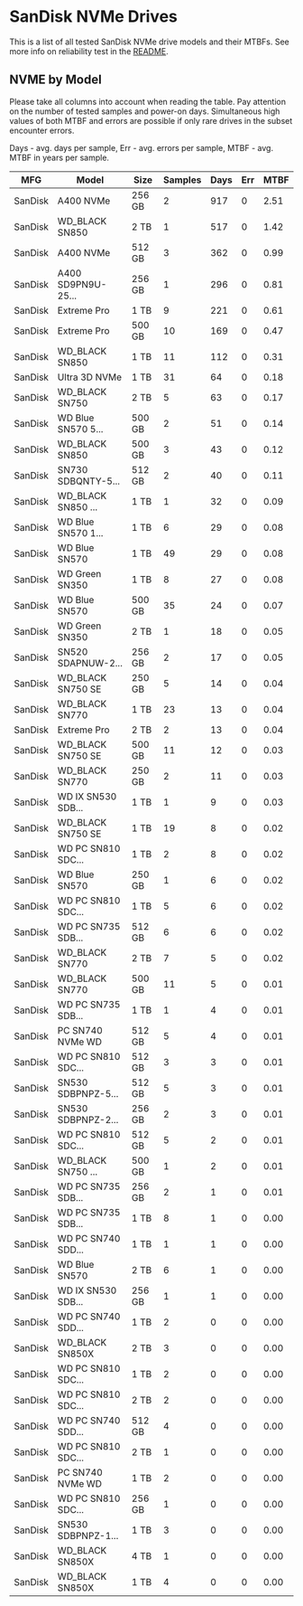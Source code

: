 SanDisk NVMe Drives
===================

This is a list of all tested SanDisk NVMe drive models and their MTBFs. See more
info on reliability test in the [README](https://github.com/linuxhw/SMART).

NVME by Model
------------

Please take all columns into account when reading the table. Pay attention on the
number of tested samples and power-on days. Simultaneous high values of both MTBF
and errors are possible if only rare drives in the subset encounter errors.

Days - avg. days per sample,
Err  - avg. errors per sample,
MTBF - avg. MTBF in years per sample.

| MFG       | Model              | Size   | Samples | Days  | Err   | MTBF |
|-----------|--------------------|--------|---------|-------|-------|------|
| SanDisk   | A400 NVMe          | 256 GB | 2       | 917   | 0     | 2.51   |
| SanDisk   | WD_BLACK SN850     | 2 TB   | 1       | 517   | 0     | 1.42   |
| SanDisk   | A400 NVMe          | 512 GB | 3       | 362   | 0     | 0.99   |
| SanDisk   | A400 SD9PN9U-25... | 256 GB | 1       | 296   | 0     | 0.81   |
| SanDisk   | Extreme Pro        | 1 TB   | 9       | 221   | 0     | 0.61   |
| SanDisk   | Extreme Pro        | 500 GB | 10      | 169   | 0     | 0.47   |
| SanDisk   | WD_BLACK SN850     | 1 TB   | 11      | 112   | 0     | 0.31   |
| SanDisk   | Ultra 3D NVMe      | 1 TB   | 31      | 64    | 0     | 0.18   |
| SanDisk   | WD_BLACK SN750     | 2 TB   | 5       | 63    | 0     | 0.17   |
| SanDisk   | WD Blue SN570 5... | 500 GB | 2       | 51    | 0     | 0.14   |
| SanDisk   | WD_BLACK SN850     | 500 GB | 3       | 43    | 0     | 0.12   |
| SanDisk   | SN730 SDBQNTY-5... | 512 GB | 2       | 40    | 0     | 0.11   |
| SanDisk   | WD_BLACK SN850 ... | 1 TB   | 1       | 32    | 0     | 0.09   |
| SanDisk   | WD Blue SN570 1... | 1 TB   | 6       | 29    | 0     | 0.08   |
| SanDisk   | WD Blue SN570      | 1 TB   | 49      | 29    | 0     | 0.08   |
| SanDisk   | WD Green SN350     | 1 TB   | 8       | 27    | 0     | 0.08   |
| SanDisk   | WD Blue SN570      | 500 GB | 35      | 24    | 0     | 0.07   |
| SanDisk   | WD Green SN350     | 2 TB   | 1       | 18    | 0     | 0.05   |
| SanDisk   | SN520 SDAPNUW-2... | 256 GB | 2       | 17    | 0     | 0.05   |
| SanDisk   | WD_BLACK SN750 SE  | 250 GB | 5       | 14    | 0     | 0.04   |
| SanDisk   | WD_BLACK SN770     | 1 TB   | 23      | 13    | 0     | 0.04   |
| SanDisk   | Extreme Pro        | 2 TB   | 2       | 13    | 0     | 0.04   |
| SanDisk   | WD_BLACK SN750 SE  | 500 GB | 11      | 12    | 0     | 0.03   |
| SanDisk   | WD_BLACK SN770     | 250 GB | 2       | 11    | 0     | 0.03   |
| SanDisk   | WD IX SN530 SDB... | 1 TB   | 1       | 9     | 0     | 0.03   |
| SanDisk   | WD_BLACK SN750 SE  | 1 TB   | 19      | 8     | 0     | 0.02   |
| SanDisk   | WD PC SN810 SDC... | 1 TB   | 2       | 8     | 0     | 0.02   |
| SanDisk   | WD Blue SN570      | 250 GB | 1       | 6     | 0     | 0.02   |
| SanDisk   | WD PC SN810 SDC... | 1 TB   | 5       | 6     | 0     | 0.02   |
| SanDisk   | WD PC SN735 SDB... | 512 GB | 6       | 6     | 0     | 0.02   |
| SanDisk   | WD_BLACK SN770     | 2 TB   | 7       | 5     | 0     | 0.02   |
| SanDisk   | WD_BLACK SN770     | 500 GB | 11      | 5     | 0     | 0.01   |
| SanDisk   | WD PC SN735 SDB... | 1 TB   | 1       | 4     | 0     | 0.01   |
| SanDisk   | PC SN740 NVMe WD   | 512 GB | 5       | 4     | 0     | 0.01   |
| SanDisk   | WD PC SN810 SDC... | 512 GB | 3       | 3     | 0     | 0.01   |
| SanDisk   | SN530 SDBPNPZ-5... | 512 GB | 5       | 3     | 0     | 0.01   |
| SanDisk   | SN530 SDBPNPZ-2... | 256 GB | 2       | 3     | 0     | 0.01   |
| SanDisk   | WD PC SN810 SDC... | 512 GB | 5       | 2     | 0     | 0.01   |
| SanDisk   | WD_BLACK SN750 ... | 500 GB | 1       | 2     | 0     | 0.01   |
| SanDisk   | WD PC SN735 SDB... | 256 GB | 2       | 1     | 0     | 0.01   |
| SanDisk   | WD PC SN735 SDB... | 1 TB   | 8       | 1     | 0     | 0.00   |
| SanDisk   | WD PC SN740 SDD... | 1 TB   | 1       | 1     | 0     | 0.00   |
| SanDisk   | WD Blue SN570      | 2 TB   | 6       | 1     | 0     | 0.00   |
| SanDisk   | WD IX SN530 SDB... | 256 GB | 1       | 1     | 0     | 0.00   |
| SanDisk   | WD PC SN740 SDD... | 1 TB   | 2       | 0     | 0     | 0.00   |
| SanDisk   | WD_BLACK SN850X    | 2 TB   | 3       | 0     | 0     | 0.00   |
| SanDisk   | WD PC SN810 SDC... | 1 TB   | 2       | 0     | 0     | 0.00   |
| SanDisk   | WD PC SN810 SDC... | 2 TB   | 2       | 0     | 0     | 0.00   |
| SanDisk   | WD PC SN740 SDD... | 512 GB | 4       | 0     | 0     | 0.00   |
| SanDisk   | WD PC SN810 SDC... | 2 TB   | 1       | 0     | 0     | 0.00   |
| SanDisk   | PC SN740 NVMe WD   | 1 TB   | 2       | 0     | 0     | 0.00   |
| SanDisk   | WD PC SN810 SDC... | 256 GB | 1       | 0     | 0     | 0.00   |
| SanDisk   | SN530 SDBPNPZ-1... | 1 TB   | 3       | 0     | 0     | 0.00   |
| SanDisk   | WD_BLACK SN850X    | 4 TB   | 1       | 0     | 0     | 0.00   |
| SanDisk   | WD_BLACK SN850X    | 1 TB   | 4       | 0     | 0     | 0.00   |
